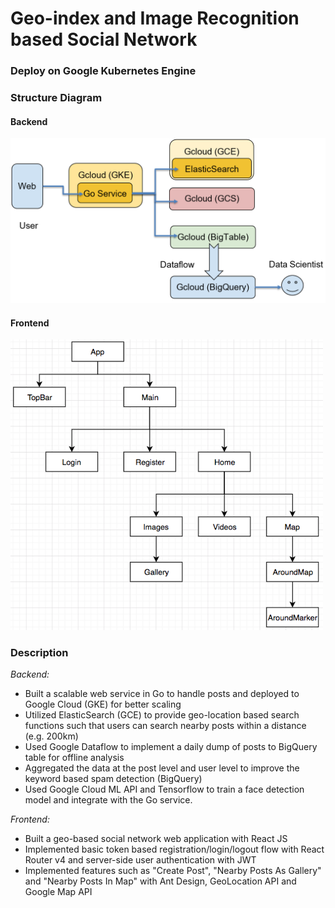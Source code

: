 # Geo-index and Image Recognition based Social Network

### Deploy on Google Kubernetes Engine

### Structure Diagram

#### Backend
<img src="/images/structure_backend.PNG" width="600x">

#### Frontend
<img src="/images/structure_frontend.PNG" width="500x">

### Description

*Backend:*
- Built a scalable web service in Go to handle posts and deployed to Google Cloud (GKE) for better scaling
- Utilized ElasticSearch (GCE) to provide geo-location based search functions such that users can search nearby posts within a distance (e.g. 200km)
- Used Google Dataflow to implement a daily dump of posts to BigQuery table for offline analysis
- Aggregated the data at the post level and user level to improve the keyword based spam detection (BigQuery)
- Used Google Cloud ML API and Tensorflow to train a face detection model and integrate with the Go service.

*Frontend:*
- Built a geo-based social network web application with React JS
- Implemented basic token based registration/login/logout flow with React Router v4 and server-side user authentication with JWT
- Implemented features such as "Create Post", "Nearby Posts As Gallery" and "Nearby Posts In Map" with Ant Design, GeoLocation API and Google Map API
